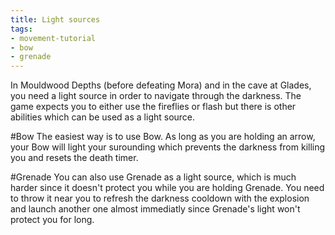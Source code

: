 ```yaml
---
title: Light sources
tags:
- movement-tutorial
- bow
- grenade
---
```


In Mouldwood Depths (before defeating Mora) and in the cave at Glades, you need a light source in order to navigate through the darkness. The game expects you to either use the fireflies or flash but there is other abilities which can be used as a light source.

#Bow
The easiest way is to use Bow. As long as you are holding an arrow, your Bow will light your surounding which prevents the darkness from killing you and resets the death timer.

<youtube-video id="mwDSf0x39g8"></youtube-video>

#Grenade
You can also use Grenade as a light source, which is much harder since it doesn't protect you while you are holding Grenade.
You need to throw it near you to refresh the darkness cooldown with the explosion and launch another one almost immediatly since Grenade's light won't protect you for long.

<youtube-video id="PONJwzD_w3s"></youtube-video>
